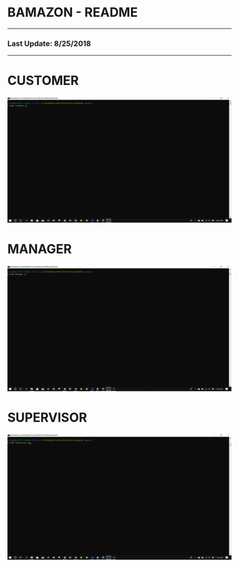 # BAMAZON - README
---
### Last Update: 8/25/2018
---

# CUSTOMER
![GitHub Logo](./CustomerGif.gif)

# MANAGER

![GitHub Logo](./ManagerGif.gif)

# SUPERVISOR

![GitHub Logo](./SupervisorGif.gif)